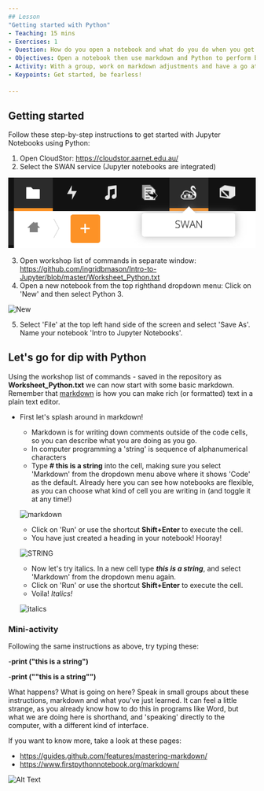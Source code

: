 ```yaml
---
## Lesson
"Getting started with Python"
- Teaching: 15 mins
- Exercises: 1
- Question: How do you open a notebook and what do you do when you get there?
- Objectives: Open a notebook then use markdown and Python to perform basic tasks
- Activity: With a group, work on markdown adjustments and have a go at changing some of the code to produce different results.
- Keypoints: Get started, be fearless!

---
```

## Getting started

Follow these step-by-step instructions to get started with Jupyter Notebooks using Python:

1. Open CloudStor: https://cloudstor.aarnet.edu.au/
2. Select the SWAN service (Jupyter notebooks are integrated)   


![SWAN](https://github.com/ingridbmason/Intro-to-Jupyter-for-Research-Support/blob/master/images/swan_logo.png) 


3. Open workshop list of commands in separate window: https://github.com/ingridbmason/Intro-to-Jupyter/blob/master/Worksheet_Python.txt
4. Open a new notebook from the top righthand dropdown menu: Click on 'New' and then select Python 3. 

![New](https://user-images.githubusercontent.com/48195568/56337762-02459e00-61e6-11e9-8293-c19ba8d30c4c.jpg)


5. Select 'File' at the top left hand side of the screen and select 'Save As'. Name your notebook 'Intro to Jupyter Notebooks'.

## Let's go for dip with Python

Using the workshop list of commands - saved in the repository as **Worksheet_Python.txt** we can now start with some basic markdown. Remember that [markdown](https://en.wikipedia.org/wiki/Markdown) is how you can make rich (or formatted) text in a plain text editor.

- First let's splash around in markdown!
  - Markdown is for writing down comments outside of the code cells, so you can describe what you are doing as you go.
  - In computer programming a 'string' is sequence of alphanumerical characters
  - Type **# this is a string** into the cell, making sure you select 'Markdown' from the dropdown menu above where it shows 'Code' as the default. Already here you can see how notebooks are flexible, as you can choose what kind of cell you are writing in (and toggle it at any time!)
  
  ![markdown](https://user-images.githubusercontent.com/48195568/56338527-89484580-61e9-11e9-965c-3726d8fd7fbb.png)

  - Click on 'Run' or use the shortcut **Shift+Enter** to execute the cell. 
  - You have just created a heading in your notebook! Hooray!
 
  ![STRING](https://user-images.githubusercontent.com/48195568/56339085-dcbb9300-61eb-11e9-88c9-60034e797b68.JPG)
 
  - Now let's try italics. In a new cell type **_this is a string_**, and select 'Markdown' from the dropdown menu again.
  - Click on 'Run' or use the  shortcut **Shift+Enter** to execute the cell.
  - Voila! _Italics!_
   
  ![italics](https://user-images.githubusercontent.com/48195568/56340380-ea274c00-61f0-11e9-8580-f471417719d9.JPG)
  
### Mini-activity

Following the same instructions as above, try typing these: 

  -**print ("this is a string")**
    
  -**print ("\"this is a string\"")**
    
What happens? What is going on here? Speak in small groups about these instructions, markdown and what you've just learned. It can feel a little strange, as you already know how to do this in programs like Word, but what we are doing here is shorthand, and 'speaking' directly to the computer, with a different kind of interface.

If you want to know more, take a look at these pages: 

- https://guides.github.com/features/mastering-markdown/
- https://www.firstpythonnotebook.org/markdown/

![Alt Text](https://media.giphy.com/media/vFKqnCdLPNOKc/giphy.gif)
